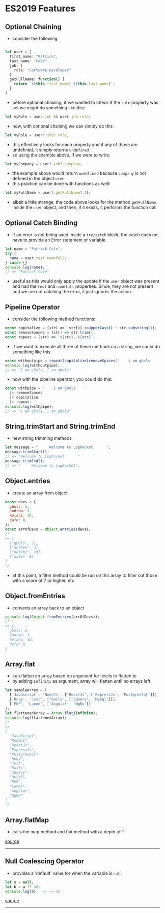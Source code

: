 # ES2019 Features

## Optional Chaining

- consider the following

```js

let user = [
  first_name: "Patrick",
  last_name: "Cole",
  job: {
    role: "Software Developer"
  }
  getFullName: function() {
    return `${this.first_name} ${this.last_name}`;
  }
]

```

- before optional chaining, if we wanted to check if the `role` property was set we might do something like this:

```js
let myRole = user.job && user.job.role;
```

- now, with optional chaining we can simply do this:

```js
let myRole = user?.job?.role;
```

- this effectively looks for each property and if any of those are undefined, it simply returns `undefined`
- so using the example above, if we were to write:

```js
let myCompany = user?.job?.company;
```

- the example above would return `undefined` because `company` is not defined in the object `user`
- this practice can be done with functions as well:

```js
let myFullName = user?.getFullName?.();
```

- albeit a little strange, the code above looks for the method `getFullName` inside the `user` object, and then, if it exists, it performs the function call.

## Optional Catch Binding

- if an error is not being used inside a `try/catch` block, the catch does not have to provide an Error statement or variable.

```js
let name = "Patrick Cole";
try {
  name = user.test.namefull;
} catch {}
console.log(name);
// => "Patrick Cole"
```

- useful as this would only apply the update if the `user` object was present and had the `test` and `namefull` properties. Since, they are not present and we are not catching the error, it just ignores the action.

## Pipeline Operator

- consider the following method functions:

```js
const capitalize = (str) =>  str[0].toUpperCase() + str.substring(1);
const removeSpaces = (str) => str.trim();
const repeat = (str) => `${str}, ${str}`;
```

- if we want to execute all three of these methods on a string, we could do something like this:

```js
const withoutpipe = repeat(capitalize(removeSpaces('    i am gbols    ')));
console.log(withoutpipe); 
// => "I am gbols, I am gbols"
```

- now with the pipeline operator, you could do this:

```js
const withpipe = '    i am gbols    ' 
  |> removeSpaces 
  |> capitalize 
  |> repeat;
console.log(withpipe); 
// => "I am gbols, I am gbols"
```

## String.trimStart and String.trimEnd

- new string trimming methods

```js
let message = "     Welcome to LogRocket      ";
message.trimStart(); 
// => "Welcome to LogRocket      "
message.trimEnd(); 
// => "     Welcome to LogRocket";
```

## Object.entries

- create an array from object

```js
const devs = {
  gbols: 5,
  andrew: 3,
  kelani: 10,
  dafe: 8,
};
const arrOfDevs = Object.entries(devs);
/*
=> [
  ["gbols", 5],
  ["andrew", 3],
  ["kelani", 10],
  ["dafe", 8]
]
*/
```

- at this point, a filter method could be run on this array to filter out those with a score of 7 or higher, etc.

## Object.fromEntries

- converts an array back to an object

```js
console.log(Object.fromEntries(arrOfDevs));
/*
=> {
  gbols: 5,
  andrew: 3,
  kelani: 10,
  dafe: 8,
}
```

## Array.flat

- can flatten an array based on argument for levels to flatten to
- by adding `Infinity` as argument, array will flatten until no arrays left

```js
let sampleArray = [
  ['Javascript', 'NodeJs', ['ReactJs', ['ExpressJs', 'PostgresSql']]],
  ['Ruby', 'Jest', ['Rails', ['JQuery', 'MySql']]],
  ['PHP', 'Lumen', ['Angular', 'NgRx']]
];
let flattenedArray = Array.flat(Infinity);
console.log(flattenedArray);
/*
=>
[
  "JavaScript",
  "NodeJs",
  "ReactJs",
  "ExpressJs",
  "PostgresSql",
  "Ruby",
  "Jest",
  "Rails",
  "JQuery",
  "MySql",
  "PHP",
  "Lumen",
  "Angular",
  "NgRx"
]
*/
```

## Array.flatMap

- calls the map method and flat method with a depth of 1

[source](https://blog.logrocket.com/new-es2019-javascript-features-every-developer-should-be-excited-about/)

---

## Null Coalescing Operator

- provides a 'default' value for when the variable is `null`

```js
let a = null;
let b = a ?? 42;
console.log(b);  // => 42
```

[source](https://blog.logrocket.com/new-in-typescript-3-7/)

---
